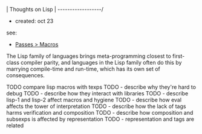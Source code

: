 | Thoughts on Lisp |
\------------------/
- created: oct 23

see:
- [Passes > Macros](passes-over-macros.md)


The Lisp family of languages brings meta-programming closest to first-class
compiler parity, and languages in the Lisp family often do this by marrying
compile-time and run-time, which has its own set of consequences.

TODO compare lisp macros with texps
TODO - describe why they're hard to debug
TODO - describe how they interact with libraries
TODO - describe lisp-1 and lisp-2 affect macros and hygiene
TODO - describe how eval affects the tower of interpretation
TODO - describe how the lack of tags harms verification and composition
TODO - describe how composition and subsexps is affected by representation
TODO   - representation and tags are related
